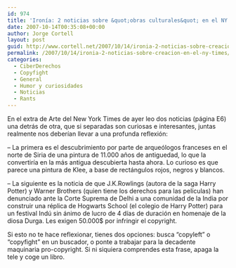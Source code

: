 ```yaml
---
id: 974
title: 'Ironí­a: 2 noticias sobre &quot;obras culturales&quot; en el NY Times'
date: 2007-10-14T00:35:08+00:00
author: Jorge Cortell
layout: post
guid: http://www.cortell.net/2007/10/14/ironia-2-noticias-sobre-creacion-en-el-ny-times/
permalink: /2007/10/14/ironia-2-noticias-sobre-creacion-en-el-ny-times/
categories:
  - CiberDerechos
  - Copyfight
  - General
  - Humor y curiosidades
  - Noticias
  - Rants
---
```

En el extra de Arte del New York Times de ayer leo dos noticias (página E6) una detrás de otra, que si separadas son curiosas e interesantes, juntas realmente nos deberí­an llevar a una profunda reflexión:

&#8211; La primera es el descubrimiento por parte de arqueólogos franceses en el norte de Siria de una pintura de 11.000 años de antiguedad, lo que la convertirí­a en la más antigua descubierta hasta ahora. Lo curioso es que parece una pintura de Klee, a base de rectángulos rojos, negros y blancos.

&#8211; La siguiente es la noticia de que J.K.Rowlings (autora de la saga Harry Potter) y Warner Brothers (quien tiene los derechos para las pelí­culas) han denunciado ante la Corte Suprema de Delhi a una comunidad de la India por construir una réplica de Hogwarts School (el colegio de Harry Potter) para un festival Indú sin ánimo de lucro de 4 dí­as de duración en homenaje de la diosa Durga. Les exigen 50.000$ por infringir el copyright.

Si esto no te hace reflexionar, tienes dos opciones: busca &#8220;copyleft&#8221; o &#8220;copyfight&#8221; en un buscador, o ponte a trabajar para la decadente maquinaria pro-copyright. Si ni siquiera comprendes esta frase, apaga la tele y coge un libro.